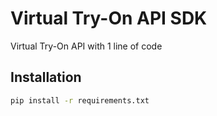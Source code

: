 # Virtual Try-On API SDK
Virtual Try-On API with 1 line of code

## Installation
```bash
pip install -r requirements.txt
```
